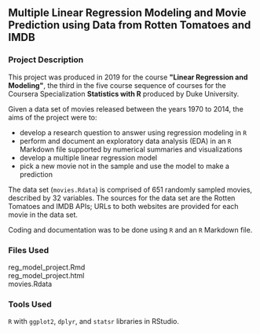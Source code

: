 ## Multiple Linear Regression Modeling and Movie Prediction using Data from Rotten Tomatoes and IMDB

### Project Description

This project was produced in 2019 for the course **"Linear Regression and Modeling"**, the third in the five course sequence of courses for the Coursera Specialization **Statistics with R** produced by Duke University.

Given a data set of movies released between the years 1970 to 2014, the aims of the project were to:

- develop a research question to answer using regression modeling in `R`
- perform and document an exploratory data analysis (EDA) in an `R` Markdown file supported by numerical summaries and visualizations
- develop a multiple linear regression model
- pick a new movie not in the sample and use the model to make a prediction

The data set (`movies.Rdata`) is comprised of 651 randomly sampled movies, described by 32 variables.  The sources for the data set are the Rotten Tomatoes and IMDB APIs; URLs to both websites are provided for each movie in the data set.

Coding and documentation was to be done using `R` and an `R` Markdown file.



### Files Used 

reg_model_project.Rmd  
reg_model_project.html   
movies.Rdata   

### Tools Used

`R` with `ggplot2`, `dplyr`, and `statsr` libraries in RStudio.

